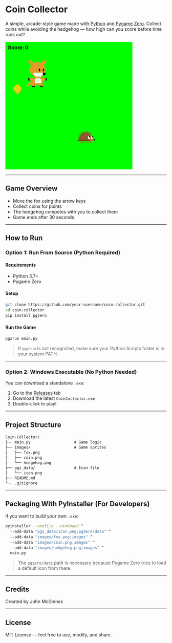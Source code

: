 #  Coin Collector

A simple, arcade-style game made with [Python](https://www.python.org/) and [Pygame Zero](https://pygame-zero.readthedocs.io/en/stable/). Collect coins while avoiding the hedgehog — how high can you score before time runs out?

![Gameplay Screenshot](images/Screenshot1.png)


---

##  Game Overview

- Move the fox using the arrow keys
- Collect coins for points
- The hedgehog competes with you to collect them
- Game ends after 30 seconds

---

##  How to Run

###  Option 1: Run From Source (Python Required)

####  Requirements
- Python 3.7+
- Pygame Zero

####  Setup

```bash
git clone https://github.com/your-username/coin-collector.git
cd coin-collector
pip install pgzero
```

####  Run the Game

```bash
pgzrun main.py
```

> If `pgzrun` is not recognized, make sure your Python Scripts folder is in your system PATH.

---

###  Option 2: Windows Executable (No Python Needed)

You can download a standalone `.exe`:

1. Go to the [Releases](https://github.com/Johnmcginnes168/Coin-Collecting-Game/releases/tag/V1.0) tab
2. Download the latest `CoinCollector.exe`
3. Double-click to play!

---

##  Project Structure

```
Coin-Collector/
├── main.py                   # Game logic
├── images/                   # Game sprites
│   ├── fox.png
│   ├── coin.png
│   └── hedgehog.png
├── pgz_data/                 # Icon file
│   └── icon.png
├── README.md
└── .gitignore
```

---

##  Packaging With PyInstaller (For Developers)

If you want to build your own `.exe`:

```bash
pyinstaller --onefile --windowed ^
  --add-data "pgz_data/icon.png;pgzero/data" ^
  --add-data "images/fox.png;images" ^
  --add-data "images/coin.png;images" ^
  --add-data "images/hedgehog.png;images" ^
  main.py
```

> The `pgzero/data` path is necessary because Pygame Zero tries to load a default icon from there.

---


##  Credits

Created by John McGinnes

---

##  License

MIT License — feel free to use, modify, and share.
```

